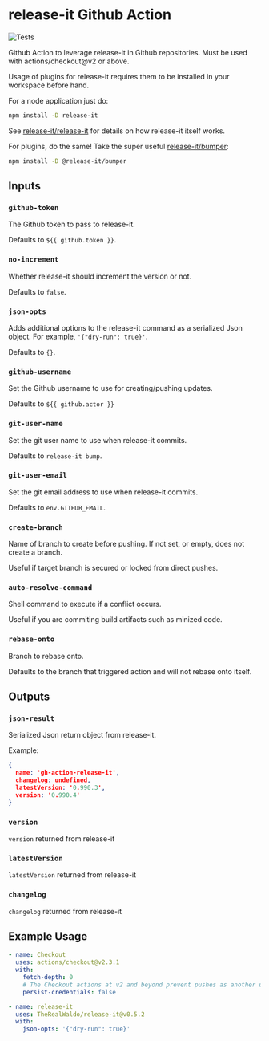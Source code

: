 # release-it Github Action
![Tests](https://github.com/TheRealWaldo/release-it/workflows/Tests/badge.svg)

Github Action to leverage release-it in Github repositories.  Must be used with actions/checkout@v2 or above.

Usage of plugins for release-it requires them to be installed in your workspace before hand.

For a node application just do:

```bash
npm install -D release-it
```

See [release-it/release-it](https://github.com/release-it/release-it) for details on how release-it itself works.

For plugins, do the same!  Take the super useful [release-it/bumper](https://github.com/release-it/bumper):

```bash
npm install -D @release-it/bumper
```

## Inputs

### `github-token`

The Github token to pass to release-it.

Defaults to `${{ github.token }}`.

### `no-increment`

Whether release-it should increment the version or not.

Defaults to `false`.

### `json-opts`

Adds additional options to the release-it command as a serialized Json object.  For example, `'{"dry-run": true}'`.

Defaults to `{}`.

### `github-username`

Set the Github username to use for creating/pushing updates.

Defaults to `${{ github.actor }}`

### `git-user-name`

Set the git user name to use when release-it commits.

Defaults to `release-it bump`.

### `git-user-email`

Set the git email address to use when release-it commits.

Defaults to `env.GITHUB_EMAIL`.

### `create-branch`

Name of branch to create before pushing.  If not set, or empty, does not create a branch.

Useful if target branch is secured or locked from direct pushes.

### `auto-resolve-command`

Shell command to execute if a conflict occurs.

Useful if you are commiting build artifacts such as minized code.

### `rebase-onto`

Branch to rebase onto.

Defaults to the branch that triggered action and will not rebase onto itself.

## Outputs

### `json-result`

Serialized Json return object from release-it.

Example:
```json
{
  name: 'gh-action-release-it',
  changelog: undefined,
  latestVersion: '0.990.3',
  version: '0.990.4'
}
```

### `version`

`version` returned from release-it

### `latestVersion`

`latestVersion` returned from release-it

### `changelog`

`changelog` returned from release-it

## Example Usage

```yaml
- name: Checkout
  uses: actions/checkout@v2.3.1
  with:
    fetch-depth: 0
    # The Checkout actions at v2 and beyond prevent pushes as another user due to persist-credentials being set to true by default
    persist-credentials: false

- name: release-it
  uses: TheRealWaldo/release-it@v0.5.2
  with:
    json-opts: '{"dry-run": true}'
```
